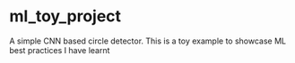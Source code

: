 # ml_toy_project
A simple CNN based circle detector. This is a toy example to showcase ML best practices I have learnt
